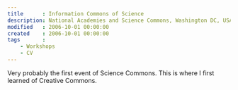 ```yaml
---
title      : Information Commons of Science
description: National Academies and Science Commons, Washington DC, USA
modified   : 2006-10-01 00:00:00
created    : 2006-10-01 00:00:00
tags       :
    - Workshops
    - CV
---
```


Very probably the first event of Science Commons. This is where I first learned of Creative Commons.
